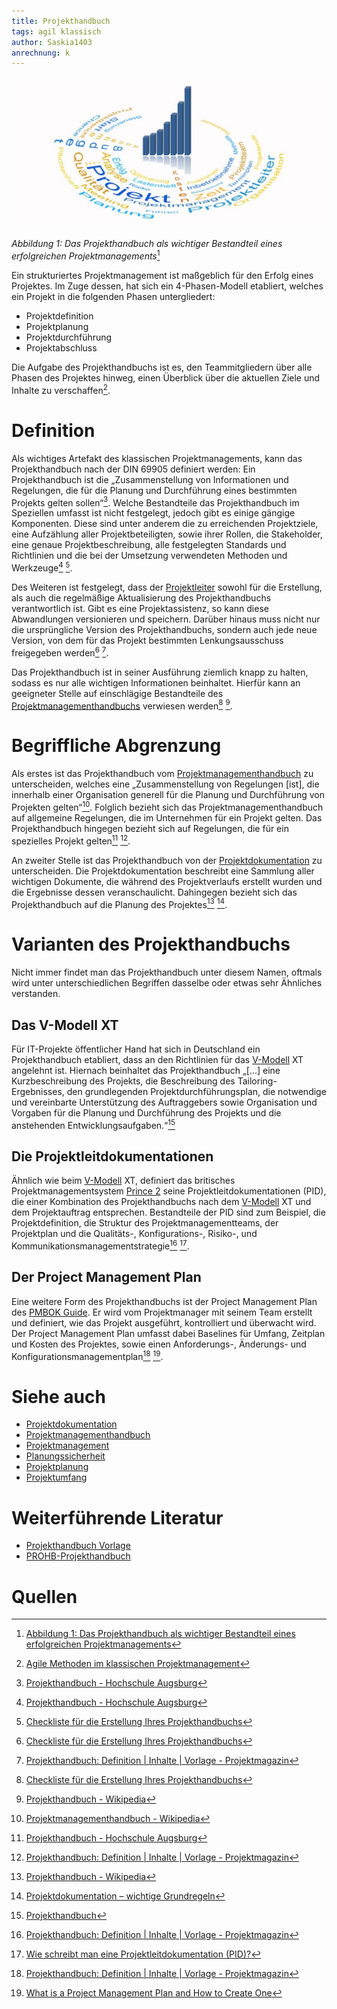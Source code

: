 ```yaml
---
title: Projekthandbuch
tags: agil klassisch
author: Saskia1403
anrechnung: k 
---
```

![Projektplanung](Projekthandbuch/Projektplanung.jpg)

*Abbildung 1: Das Projekthandbuch als wichtiger Bestandteil eines erfolgreichen Projektmanagements*[^11]

Ein strukturiertes Projektmanagement ist maßgeblich für den Erfolg eines Projektes. Im Zuge dessen, hat sich ein 4-Phasen-Modell etabliert, welches ein Projekt in die folgenden Phasen untergliedert: 
* Projektdefinition
* Projektplanung
* Projektdurchführung
* Projektabschluss

Die Aufgabe des Projekthandbuchs ist es, den Teammitgliedern über alle Phasen des Projektes hinweg, einen Überblick über die aktuellen Ziele und Inhalte zu verschaffen[^1].


# Definition

Als wichtiges Artefakt des klassischen Projektmanagements, kann das Projekthandbuch nach der DIN 69905 definiert werden: Ein Projekthandbuch ist die „Zusammenstellung von Informationen und Regelungen, die für die Planung und Durchführung eines bestimmten Projekts gelten sollen“[^2]. Welche Bestandteile das Projekthandbuch im Speziellen umfasst ist nicht festgelegt, jedoch gibt es einige gängige Komponenten. Diese sind unter anderem die zu erreichenden Projektziele, eine Aufzählung aller Projektbeteiligten, sowie ihrer Rollen, die Stakeholder, eine genaue Projektbeschreibung, alle festgelegten Standards und Richtlinien und die bei der Umsetzung verwendeten Methoden und Werkzeuge[^2] [^3].

Des Weiteren ist festgelegt, dass der [Projektleiter](Projektleiter.md) sowohl für die Erstellung, als auch die regelmäßige Aktualisierung des Projekthandbuchs verantwortlich ist. Gibt es eine Projektassistenz, so kann diese Abwandlungen versionieren und speichern. Darüber hinaus muss nicht nur die ursprüngliche Version des Projekthandbuchs, sondern auch jede neue Version, von dem für das Projekt bestimmten Lenkungsausschuss freigegeben werden[^3] [^4].

Das Projekthandbuch ist in seiner Ausführung ziemlich knapp zu halten, sodass es nur alle wichtigen Informationen beinhaltet. Hierfür kann an geeigneter Stelle auf einschlägige Bestandteile des [Projektmanagementhandbuchs](Projektmanagementhandbuch.md) verwiesen werden[^3] [^5]. 


# Begriffliche Abgrenzung 

Als erstes ist das Projekthandbuch vom [Projektmanagementhandbuch](Projektmanagementhandbuch.md) zu unterscheiden, welches eine „Zusammenstellung von Regelungen [ist], die innerhalb einer Organisation generell für die Planung und Durchführung von Projekten gelten“[^6]. Folglich bezieht sich das Projektmanagementhandbuch auf allgemeine Regelungen, die im Unternehmen für ein Projekt gelten. Das Projekthandbuch hingegen bezieht sich auf Regelungen, die für ein spezielles Projekt gelten[^2] [^4].

An zweiter Stelle ist das Projekthandbuch von der [Projektdokumentation](Projektdokumentation.md) zu unterscheiden. Die Projektdokumentation beschreibt eine Sammlung aller wichtigen Dokumente, die während des Projektverlaufs erstellt wurden und die Ergebnisse dessen veranschaulicht. Dahingegen bezieht sich das Projekthandbuch auf die Planung des Projektes[^5] [^7].

# Varianten des Projekthandbuchs

Nicht immer findet man das Projekthandbuch unter diesem Namen, oftmals wird unter unterschiedlichen Begriffen dasselbe oder etwas sehr Ähnliches verstanden. 

## Das V-Modell XT

Für IT-Projekte öffentlicher Hand hat sich in Deutschland ein Projekthandbuch etabliert, dass an den Richtlinien für das [V-Modell](VModell.md) XT angelehnt ist. Hiernach beinhaltet das Projekthandbuch „[...] eine Kurzbeschreibung des Projekts, die Beschreibung des Tailoring-Ergebnisses, den grundlegenden Projektdurchführungsplan, die notwendige und vereinbarte Unterstützung des Auftraggebers sowie Organisation und Vorgaben für die Planung und Durchführung des Projekts und die anstehenden Entwicklungsaufgaben.“[^8]

## Die Projektleitdokumentationen

Ähnlich wie beim [V-Modell](VModell.md) XT, definiert das britisches Projektmanagementsystem [Prince 2](PRINCE2.md) seine Projektleitdokumentationen (PID), die einer Kombination des Projekthandbuchs nach dem [V-Modell](VModell.md) XT und dem Projektauftrag entsprechen. Bestandteile der PID sind zum Beispiel, die Projektdefinition, die Struktur des Projektmanagementteams, der Projektplan und die Qualitäts-, Konfigurations-, Risiko-, und Kommunikationsmanagementstrategie[^4] [^9]. 

## Der Project Management Plan

Eine weitere Form des Projekthandbuchs ist der Project Management Plan des [PMBOK Guide](PMBOK_Guide.md). Er wird vom Projektmanager mit seinem Team erstellt und definiert, wie das Projekt ausgeführt, kontrolliert und überwacht wird. Der Project Management Plan umfasst dabei Baselines für Umfang, Zeitplan und Kosten des Projektes, sowie einen Anforderungs-, Änderungs- und Konfigurationsmanagementplan[^4] [^10].




# Siehe auch

* [Projektdokumentation](Projektdokumentation.md)
* [Projektmanagementhandbuch](Projektmanagementhandbuch.md)
* [Projektmanagement](Projektmanagement.md)
* [Planungssicherheit](Planungssicherheit.md)
* [Projektplanung](Projektplanung.md)
* [Projektumfang](Projektumfang.md)


# Weiterführende Literatur

* [Projekthandbuch Vorlage](https://muster-vorlage.ch/projekthandbuch-vorlage/#Projekthandbuch_Vorlage)
* [PROHB-Projekthandbuch](https://www.degruyter.com/document/doi/10.1515/9783110471274-033/html)

# Quellen

[^1]: [Agile Methoden im klassischen Projektmanagement](https://www.cassini.de/inspire/agile-vs-klassisch)
[^2]: [Projekthandbuch - Hochschule Augsburg](http://www.hs-augsburg.de/pm-bau/Homepage/3-1%20Projekthandbuch.html)
[^3]: [Checkliste für die Erstellung Ihres Projekthandbuchs](https://www.management-circle.de/blog/checkliste-erstellung-projekthandbuch/)
[^4]: [Projekthandbuch: Definition | Inhalte | Vorlage - Projektmagazin](https://www.projektmagazin.de/glossarterm/projekthandbuch)
[^5]: [Projekthandbuch - Wikipedia](https://de.wikipedia.org/wiki/Projekthandbuch)
[^6]: [Projektmanagementhandbuch - Wikipedia](https://de.wikipedia.org/wiki/Projektmanagementhandbuch)
[^7]: [Projektdokumentation – wichtige Grundregeln](https://dieprojektmanager.com/projektdokumentation-wichtige-grundregeln/)
[^8]: [Projekthandbuch](http://download.gsb.bund.de/BundesCIO/V-Modell_XT_Bund/V-Modell%20XT%20Bund-2.0-HTML/7d9bf684e9bf2c.html)
[^9]: [Wie schreibt man eine Projektleitdokumentation (PID)?](https://www.qrpinternational.ch/blog/faq/wie-schreibt-man-eine-projektleitdokumentation-pid/)
[^10]: [What is a Project Management Plan and How to Create One](https://www-simplilearn-com.translate.goog/what-is-a-project-management-plan-article?_x_tr_sl=en&_x_tr_tl=de&_x_tr_hl=de&_x_tr_pto=nui,op,sc)
[^11]: [Abbildung 1: Das Projekthandbuch als wichtiger Bestandteil eines erfolgreichen Projektmanagements](http://com-mainz-akademie.de/projektmanagement-1-projektplanung)
